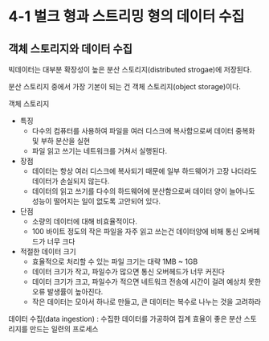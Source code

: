 # 4-1 벌크 형과 스트리밍 형의 데이터 수집

## 객체 스토리지와 데이터 수집

빅데이터는 대부분 확장성이 높은 분산 스토리지(distributed strogae)에 저장된다.

분산 스토리지 중에서 가장 기본이 되는 건 객체 스토리지(object storage)이다. 

객체 스토리지
- 특징
    - 다수의 컴퓨터를 사용하여 파일을 여러 디스크에 복사함으로써 데이터 중복화 및 부하 분산을 실현
    - 파일 읽고 쓰기는 네트워크를 거쳐서 실행된다.
- 장점
    - 데이터는 항상 여러 디스크에 복사되기 때문에 일부 하드웨어가 고장 나더라도 데이터가 손실되지 않는다.
    - 데이터의 읽고 쓰기를 다수의 하드웨어에 분산함으로써 데이터 양이 늘어나도 성능이 떨어지는 일이 없도록 고안되어 있다.
- 단점
    - 소량의 데이터에 대해 비효율적이다.
    - 100 바이트 정도의 작은 파일을 자주 읽고 쓰는건 데이터양에 비해 통신 오버헤드가 너무 크다
- 적절한 데이터 크기
    - 효율적으로 처리할 수 있는 파일 크기는 대략 1MB ~ 1GB
    - 데이터 크기가 작고, 파일수가 많으면 통신 오버헤드가 너무 커진다
    - 데이터 크기가 크고, 파일수가 적으면 네트워크 전송에 시간이 걸려 예상치 못한 오류 발생률이 높아진다.
    - 작은 데이터는 모아서 하나로 만들고, 큰 데이터는 복수로 나누는 것을 고려하라
    
데이터 수집(data ingestion) : 수집한 데이터를 가공하여 집계 효율이 좋은 분산 스토리지를 만드는 일련의 프로세스 
    
